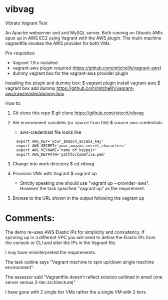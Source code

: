 # vibvag
Vibrato Vagrant Test

An Apache webserver and and MySQL server.
Both running on Ubuntu AMIs spun up in AWS EC2 using Vagrant with the AWS
plugin. The multi-machine vagrantfile invokes the AWS provider for both VMs.

Pre-requisites:
- Vagrant 1.9.x installed
- vagrant-aws plugin required (https://github.com/mitchellh/vagrant-aws)
- dummy vagrant box for the vagrant-aws provider plugin 

Installing the plugin and dummy box:
$ vagrant plugin install vagrant-aws
$ vagrant box add dummy https://github.com/mitchellh/vagrant-aws/raw/master/dummy.box


How to:
1. Git clone this repo
   $ git clone https://github.com/rixtech/vibvag
   
2. Set environment variables (or source from file)
   $ source aws-credentials

   * aws-credentials file looks like
```
     export AWS_KEY='your_amazon_access_key'
     export AWS_SECRET='your_amazon_secret_characters'
     export AWS_KEYNAME='name_of_keypair'
     export AWS_KEYPATH='pathto/somefile.pem'
```

3. Change into work directory
   $ cd vibvag
   
4. Provision VMs with Vagrant
   $ vagrant up
 
   * Strictly speaking one should use "vagrant up --provider=aws".
     However the task specified "vagrant up" as the requirement.
   
5. Browse to the URL shown in the output following the vagrant up


Comments:   
=========
The demo re-uses AWS Elastic IPs for simplicity and consistency.
If spinning up in a different VPC you will need to define the Elastic IPs
from the console or CLI and alter the IPs in the Vagrant file.

I may have misinterpreted the requirements.

The task outline says "Vagrant machine to spin up/down single machine
environment".

The assessor said "Vagrantfile doesn't reflect solution outlined in email
(one server versus 2-tier architecture)"

I have gone with 2 single tier VMs rather the a single VM with 2 tiers.


